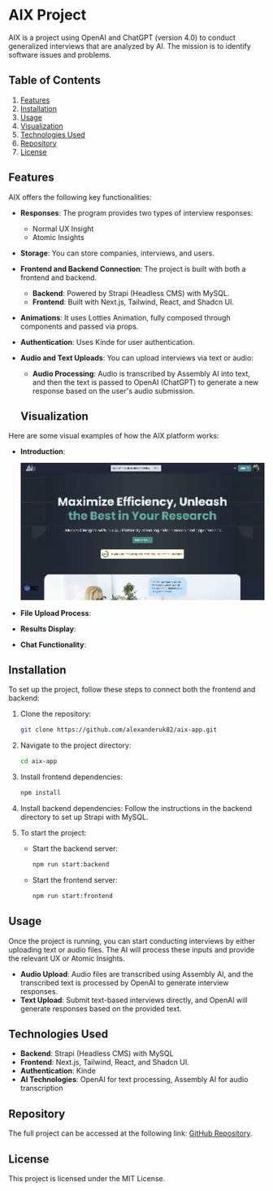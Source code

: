 
# AIX Project

AIX is a project using OpenAI and ChatGPT (version 4.0) to conduct generalized interviews that are analyzed by AI. The mission is to identify software issues and problems.

## Table of Contents
1. [Features](#features)
2. [Installation](#installation)
3. [Usage](#usage)
4. [Visualization](#visualization)
5. [Technologies Used](#technologies-used)
6. [Repository](#repository)
7. [License](#license)

## Features

AIX offers the following key functionalities:

- **Responses**: The program provides two types of interview responses:
  - Normal UX Insight
  - Atomic Insights

- **Storage**: You can store companies, interviews, and users.

- **Frontend and Backend Connection**: The project is built with both a frontend and backend.
  - **Backend**: Powered by Strapi (Headless CMS) with MySQL.
  - **Frontend**: Built with Next.js, Tailwind, React, and Shadcn UI.

- **Animations**: It uses Lotties Animation, fully composed through components and passed via props.

- **Authentication**: Uses Kinde for user authentication.

- **Audio and Text Uploads**: You can upload interviews via text or audio:
  - **Audio Processing**: Audio is transcribed by Assembly AI into text, and then the text is passed to OpenAI (ChatGPT) to generate a new response based on the user's audio submission.
 
  ## Visualization

Here are some visual examples of how the AIX platform works:

- **Introduction**:

  <img src="./intro.gif" alt="Intro" width="500" height="auto" />

- **File Upload Process**:
 

- **Results Display**:


- **Chat Functionality**:


## Installation

To set up the project, follow these steps to connect both the frontend and backend:

1. Clone the repository:
   ```bash
   git clone https://github.com/alexanderuk82/aix-app.git
   ```

2. Navigate to the project directory:
   ```bash
   cd aix-app
   ```

3. Install frontend dependencies:
   ```bash
   npm install
   ```

4. Install backend dependencies:
   Follow the instructions in the backend directory to set up Strapi with MySQL.

5. To start the project:
   - Start the backend server:
     ```bash
     npm run start:backend
     ```
   - Start the frontend server:
     ```bash
     npm run start:frontend
     ```

## Usage

Once the project is running, you can start conducting interviews by either uploading text or audio files. The AI will process these inputs and provide the relevant UX or Atomic Insights.

- **Audio Upload**: Audio files are transcribed using Assembly AI, and the transcribed text is processed by OpenAI to generate interview responses.
- **Text Upload**: Submit text-based interviews directly, and OpenAI will generate responses based on the provided text.


## Technologies Used

- **Backend**: Strapi (Headless CMS) with MySQL
- **Frontend**: Next.js, Tailwind, React, and Shadcn UI.
- **Authentication**: Kinde
- **AI Technologies**: OpenAI for text processing, Assembly AI for audio transcription

## Repository

The full project can be accessed at the following link: [GitHub Repository](https://github.com/alexanderuk82/aix-app).

## License

This project is licensed under the MIT License.


